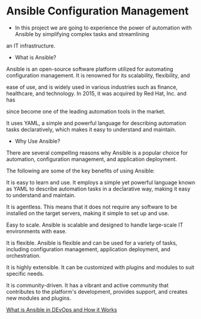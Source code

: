 # Ansible Configuration Management 

- In this project we are going to experience the power of automation with Ansible by simplifying complex tasks and streamlining 

an IT infrastructure.

- What is Ansible?

Ansible is an open-source software platform utilized for automating configuration management. It is renowned for its scalability, flexibility, and

ease of use, and is widely used in various industries such as finance, healthcare, and technology. In 2015, it was acquired by Red Hat, Inc. and has 

since become one of the leading automation tools in the market.

It uses YAML, a simple and powerful language for describing automation tasks declaratively, which makes it easy to understand and maintain.

- Why Use Ansible?

There are several compelling reasons why Ansible is a popular choice for automation, configuration management, and application deployment. 

The following are some of the key benefits of using Ansible:

It is easy to learn and use. It employs a simple yet powerful language known as YAML to describe automation tasks in a declarative way, making it easy to understand and maintain.

It is agentless. This means that it does not require any software to be installed on the target servers, making it simple to set up and use.

Easy to scale. Ansible is scalable and designed to handle large-scale IT environments with ease.

It is flexible. Ansible is flexible and can be used for a variety of tasks, including configuration management, application deployment, and orchestration.

It is highly extensible. It can be customized with plugins and modules to suit specific needs.

It is community-driven. It has a vibrant and active community that contributes to the platform's development, provides support, and creates new modules and plugins.

[What is Ansible in DEvOps and How it Works](https://kodekloud.com/blog/ansible-in-devops/)